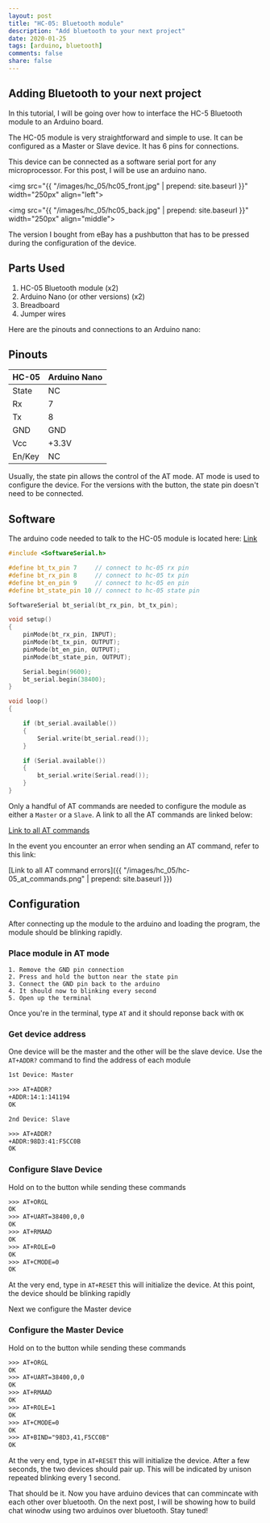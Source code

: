 ```yaml
---
layout: post
title: "HC-05: Bluetooth module"
description: "Add bluetooth to your next project"
date: 2020-01-25
tags: [arduino, bluetooth]
comments: false
share: false
---
```


## Adding Bluetooth to your next project

In this tutorial, I will be going over how to interface the HC-5 Bluetooth module to an Arduino board.

The HC-05 module is very straightforward and simple to use. It can be configured as a Master or Slave device. It has 6 pins for connections.

This device can be connected as a software serial port for any microprocessor. For this post, I will be use an arduino nano.

<img src="{{ "/images/hc_05/hc05_front.jpg" | prepend: site.baseurl }}" width="250px" align="left">

<img src="{{ "/images/hc_05/hc05_back.jpg" | prepend: site.baseurl }}" width="250px" align="middle">

The version I bought from eBay has a pushbutton that has to be pressed during the configuration of the device.

## Parts Used

1. HC-05 Bluetooth module (x2)
2. Arduino Nano (or other versions) (x2)
3. Breadboard
4. Jumper wires

Here are the pinouts and connections to an Arduino nano:

## Pinouts

| HC-05         | Arduino Nano  |
| ------------- |---------------|
| State         | NC            |
| Rx            | 7             |
| Tx            | 8             |
| GND           | GND           |
| Vcc           | +3.3V         |
| En/Key        | NC            |


Usually, the state pin allows the control of the AT mode. AT mode is used to configure the device. For the versions with the button, the state pin doesn't need to be connected. 

## Software

The arduino code needed to talk to the HC-05 module is located here: [Link]()


``` cpp
#include <SoftwareSerial.h>

#define bt_tx_pin 7     // connect to hc-05 rx pin
#define bt_rx_pin 8     // connect to hc-05 tx pin
#define bt_en_pin 9     // connect to hc-05 en pin
#define bt_state_pin 10 // connect to hc-05 state pin

SoftwareSerial bt_serial(bt_rx_pin, bt_tx_pin);

void setup()
{
    pinMode(bt_rx_pin, INPUT);
    pinMode(bt_tx_pin, OUTPUT);
    pinMode(bt_en_pin, OUTPUT);
    pinMode(bt_state_pin, OUTPUT);

    Serial.begin(9600);
    bt_serial.begin(38400);
}

void loop()
{

    if (bt_serial.available())
    {
        Serial.write(bt_serial.read());
    }

    if (Serial.available())
    {
        bt_serial.write(Serial.read());
    }
}
```

Only a handful of AT commands are needed to configure the module as either a `Master` or a `Slave`. A link to all the AT commands are linked below:

[Link to all AT commands](https://www.itead.cc/wiki/Serial_Port_Bluetooth_Module_(Master/Slave)_:_HC-05)

In the event you encounter an error when sending an AT command, refer to this link:

[Link to all AT command errors]({{ "/images/hc_05/hc-05_at_commands.png" | prepend: site.baseurl }})


## Configuration

After connecting up the module to the arduino and loading the program, the module should be blinking rapidly.

### Place module in AT mode

```
1. Remove the GND pin connection
2. Press and hold the button near the state pin
3. Connect the GND pin back to the arduino
4. It should now to blinking every second
5. Open up the terminal
```

Once you're in the terminal, type ```AT``` and it should reponse back with ```OK```

### Get device address

One device will be the master and the other will be the slave device. Use the `AT+ADDR?` command to find the address of each module

``` txt
1st Device: Master

>>> AT+ADDR?
+ADDR:14:1:141194
OK

2nd Device: Slave

>>> AT+ADDR?
+ADDR:98D3:41:F5CC0B
OK
```

### Configure Slave Device

Hold on to the button while sending these commands

``` txt
>>> AT+ORGL
OK
>>> AT+UART=38400,0,0
OK
>>> AT+RMAAD
OK
>>> AT+ROLE=0
OK
>>> AT+CMODE=0
OK
```

At the very end, type in `AT+RESET` this will initialize the device. At this point, the device should be blinking rapidly

Next we configure the Master device

### Configure the Master Device

Hold on to the button while sending these commands

``` txt
>>> AT+ORGL
OK
>>> AT+UART=38400,0,0
OK
>>> AT+RMAAD
OK
>>> AT+ROLE=1
OK
>>> AT+CMODE=0
OK
>>> AT+BIND="98D3,41,F5CC0B"
OK
```
At the very end, type in `AT+RESET` this will initialize the device. After a few seconds, the two devices should pair up. This will be indicated by unison repeated blinking every 1 second.


That should be it. Now you have arduino devices that can commincate with each other over bluetooth. On the next post, I will be showing how to build chat winodw using two arduinos over bluetooth. Stay tuned!